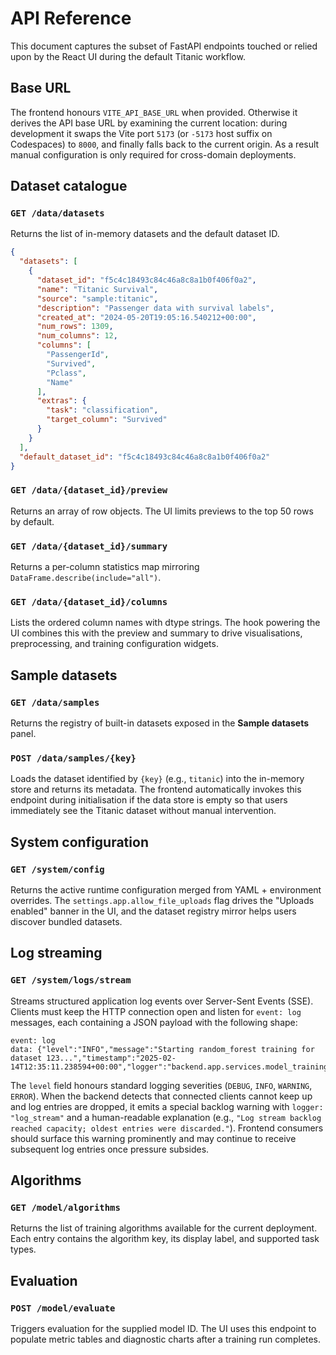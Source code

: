 # API Reference

This document captures the subset of FastAPI endpoints touched or relied upon by the React UI during the default Titanic workflow.

## Base URL

The frontend honours `VITE_API_BASE_URL` when provided. Otherwise it derives the API base URL by examining the current location: during development it swaps the Vite port `5173` (or `-5173` host suffix on Codespaces) to `8000`, and finally falls back to the current origin. As a result manual configuration is only required for cross-domain deployments.

## Dataset catalogue

### `GET /data/datasets`
Returns the list of in-memory datasets and the default dataset ID.

```json
{
  "datasets": [
    {
      "dataset_id": "f5c4c18493c84c46a8c8a1b0f406f0a2",
      "name": "Titanic Survival",
      "source": "sample:titanic",
      "description": "Passenger data with survival labels",
      "created_at": "2024-05-20T19:05:16.540212+00:00",
      "num_rows": 1309,
      "num_columns": 12,
      "columns": [
        "PassengerId",
        "Survived",
        "Pclass",
        "Name"
      ],
      "extras": {
        "task": "classification",
        "target_column": "Survived"
      }
    }
  ],
  "default_dataset_id": "f5c4c18493c84c46a8c8a1b0f406f0a2"
}
```

### `GET /data/{dataset_id}/preview`
Returns an array of row objects. The UI limits previews to the top 50 rows by default.

### `GET /data/{dataset_id}/summary`
Returns a per-column statistics map mirroring `DataFrame.describe(include="all")`.

### `GET /data/{dataset_id}/columns`
Lists the ordered column names with dtype strings. The hook powering the UI combines this with the preview and summary to drive visualisations, preprocessing, and training configuration widgets.

## Sample datasets

### `GET /data/samples`
Returns the registry of built-in datasets exposed in the **Sample datasets** panel.

### `POST /data/samples/{key}`
Loads the dataset identified by `{key}` (e.g., `titanic`) into the in-memory store and returns its metadata. The frontend automatically invokes this endpoint during initialisation if the data store is empty so that users immediately see the Titanic dataset without manual intervention.

## System configuration

### `GET /system/config`
Returns the active runtime configuration merged from YAML + environment overrides. The `settings.app.allow_file_uploads` flag drives the "Uploads enabled" banner in the UI, and the dataset registry mirror helps users discover bundled datasets.

## Log streaming

### `GET /system/logs/stream`
Streams structured application log events over Server-Sent Events (SSE). Clients must keep the HTTP connection open and listen for `event: log` messages, each containing a JSON payload with the following shape:

```text
event: log
data: {"level":"INFO","message":"Starting random_forest training for dataset 123...","timestamp":"2025-02-14T12:35:11.238594+00:00","logger":"backend.app.services.model_training","module":"model_training"}

```

The `level` field honours standard logging severities (`DEBUG`, `INFO`, `WARNING`, `ERROR`). When the backend detects that connected clients cannot keep up and log entries are dropped, it emits a special backlog warning with `logger: "log_stream"` and a human-readable explanation (e.g., `"Log stream backlog reached capacity; oldest entries were discarded."`). Frontend consumers should surface this warning prominently and may continue to receive subsequent log entries once pressure subsides.

## Algorithms

### `GET /model/algorithms`
Returns the list of training algorithms available for the current deployment. Each entry contains the algorithm key, its display label, and supported task types.

## Evaluation

### `POST /model/evaluate`
Triggers evaluation for the supplied model ID. The UI uses this endpoint to populate metric tables and diagnostic charts after a training run completes.

